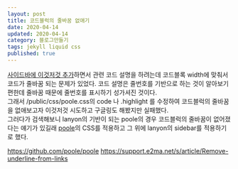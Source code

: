 ```yaml
---
layout: post
title: 코드블럭의 줄바꿈 없애기
date: 2020-04-14
updated: 2020-04-14
category: 블로그만들기
tags: jekyll liquid css
published: true
---
```

[사이드바에 이것저것 추가](/블로그만들기/2020/04/14/3)하면서 관련 코드 설명을 하려는데 
코드블록 width에 맞춰서 코드가 줄바꿈 되는 문제가 있었다. 
코드 설명은 줄번호를 기반으로 하는 것이 알아보기 편한데 줄바꿈 때문에 줄번호를 표시하기 성가셔진 것이다.   
그래서 /public/css/poole.css의 code 나 .highlight 를 수정하여
코드블럭의 줄바꿈을 없애보고자 이것저것 시도하고 구글링도 해봤지만 실패했다.   
그러다가 검색해보니 lanyon의 기반이 되는 poole의 경우 코드블럭의 줄바꿈이 없어졌다는 얘기가 있길래
[poole](https://github.com/poole/poole)의 
CSS를 적용하고 그 위에 lanyon의 sidebar를 적용하기로 했다.


https://github.com/poole/poole
https://support.e2ma.net/s/article/Remove-underline-from-links